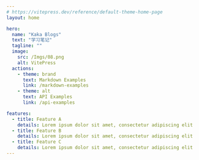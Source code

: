 ```yaml
---
# https://vitepress.dev/reference/default-theme-home-page
layout: home

hero:
  name: "Kaka Blogs"
  text: "学习笔记"
  tagline: ""
  image:
    src: /Imgs/08.png
    alt: VitePress
  actions:
    - theme: brand
      text: Markdown Examples
      link: /markdown-examples
    - theme: alt
      text: API Examples
      link: /api-examples

features:
  - title: Feature A
    details: Lorem ipsum dolor sit amet, consectetur adipiscing elit
  - title: Feature B
    details: Lorem ipsum dolor sit amet, consectetur adipiscing elit
  - title: Feature C
    details: Lorem ipsum dolor sit amet, consectetur adipiscing elit
---
```


